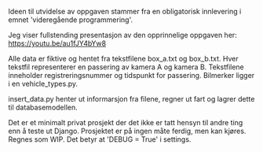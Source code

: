 Ideen til utvidelse av oppgaven stammer fra en obligatorisk innlevering i emnet 'videregående programmering'.

Jeg viser fullstending presentasjon av den opprinnelige oppgaven her: https://youtu.be/au1fJY4bYw8

Alle data er fiktive og hentet fra tekstfilene box_a.txt og box_b.txt. Hver tekstfil representerer 
en passering av kamera A og kamera B. Tekstfilene inneholder registreringsnummer og tidspunkt for passering.
Bilmerker ligger i en vehicle_types.py.

insert_data.py henter ut informarsjon fra filene, regner ut fart og lagrer dette til databasemodellen.

Det er et minimalt privat prosjekt der det ikke er tatt hensyn til andre ting enn å teste ut Django.
Prosjektet er på ingen måte ferdig, men kan kjøres. Regnes som WIP. Det betyr at 
'DEBUG = True' i settings.

